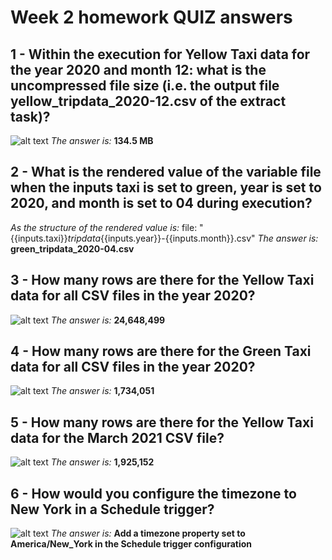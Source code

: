 
# Week 2 homework QUIZ answers  

## 1 - Within the execution for Yellow Taxi data for the year 2020 and month 12: what is the uncompressed file size (i.e. the output file yellow_tripdata_2020-12.csv of the extract task)?
![alt text](../02_module_test/files/Week2_Question1.jpg)
_The answer is:_ **134.5 MB**

## 2 - What is the rendered value of the variable file when the inputs taxi is set to green, year is set to 2020, and month is set to 04 during execution?
_As the structure of the rendered value is:_ file: "{{inputs.taxi}}_tripdata_{{inputs.year}}-{{inputs.month}}.csv"
_The answer is:_ **green_tripdata_2020-04.csv**

## 3 - How many rows are there for the Yellow Taxi data for all CSV files in the year 2020?
![alt text](../02_module_test/files/Week2_Question3.jpg)
_The answer is:_ **24,648,499**

## 4 - How many rows are there for the Green Taxi data for all CSV files in the year 2020?
![alt text](../02_module_test/files/Week2_Question4.jpg)
_The answer is:_ **1,734,051** 


## 5 - How many rows are there for the Yellow Taxi data for the March 2021 CSV file?
![alt text](../02_module_test/files/Week2_Question5.jpg)
_The answer is:_ **1,925,152**

## 6 - How would you configure the timezone to New York in a Schedule trigger?
![alt text](../02_module_test/files/Week2_Question6.jpg)
_The answer is:_ **Add a timezone property set to America/New_York in the Schedule trigger configuration**